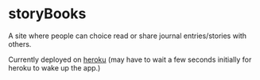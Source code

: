 # storyBooks

A site where people can choice read or share journal entries/stories with others.

Currently deployed on [heroku](https://rocky-retreat-20493.herokuapp.com/stories) (may have to wait a few seconds initially for heroku to wake up the app.)
